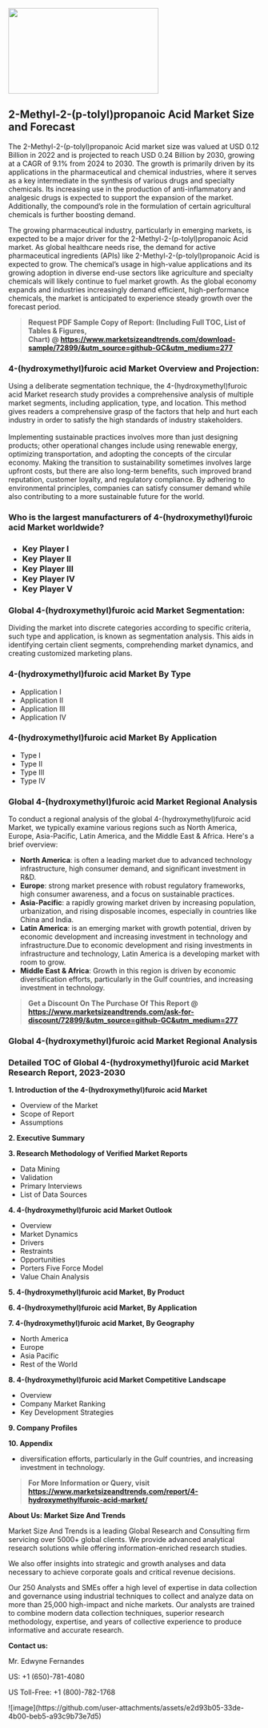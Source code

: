 <p><img class="alignnone size-medium wp-image-20088" src="https://ffe5etoiles.com/wp-content/uploads/2024/12/MST1-300x171.png" alt="" width="300" height="171" /></p><h2>2-Methyl-2-(p-tolyl)propanoic Acid Market Size and Forecast</h2><p>The 2-Methyl-2-(p-tolyl)propanoic Acid market size was valued at USD 0.12 Billion in 2022 and is projected to reach USD 0.24 Billion by 2030, growing at a CAGR of 9.1% from 2024 to 2030. The growth is primarily driven by its applications in the pharmaceutical and chemical industries, where it serves as a key intermediate in the synthesis of various drugs and specialty chemicals. Its increasing use in the production of anti-inflammatory and analgesic drugs is expected to support the expansion of the market. Additionally, the compound’s role in the formulation of certain agricultural chemicals is further boosting demand.</p><p>The growing pharmaceutical industry, particularly in emerging markets, is expected to be a major driver for the 2-Methyl-2-(p-tolyl)propanoic Acid market. As global healthcare needs rise, the demand for active pharmaceutical ingredients (APIs) like 2-Methyl-2-(p-tolyl)propanoic Acid is expected to grow. The chemical’s usage in high-value applications and its growing adoption in diverse end-use sectors like agriculture and specialty chemicals will likely continue to fuel market growth. As the global economy expands and industries increasingly demand efficient, high-performance chemicals, the market is anticipated to experience steady growth over the forecast period.</p></p><blockquote id="" class=""><strong>Request PDF Sample Copy of Report: (Including Full TOC, List of Tables &amp; Figures, Chart)&nbsp;@&nbsp;<strong><a href="https://www.marketsizeandtrends.com/download-sample/72899/&utm_source=github-GC&utm_medium=277" target="_blank">https://www.marketsizeandtrends.com/download-sample/72899/&utm_source=github-GC&utm_medium=277</a></strong></strong></blockquote><h3 id="" class="">4-(hydroxymethyl)furoic acid Market&nbsp;Overview and Projection:</h3><p id="" class="">Using a deliberate segmentation technique, the 4-(hydroxymethyl)furoic acid Market research study provides a comprehensive analysis of multiple market segments, including application, type, and location. This method gives readers a comprehensive grasp of the factors that help and hurt each industry in order to satisfy the high standards of industry stakeholders. <br /> <br />Implementing sustainable practices involves more than just designing products; other operational changes include using renewable energy, optimizing transportation, and adopting the concepts of the circular economy. Making the transition to sustainability sometimes involves large upfront costs, but there are also long-term benefits, such improved brand reputation, customer loyalty, and regulatory compliance. By adhering to environmental principles, companies can satisfy consumer demand while also contributing to a more sustainable future for the world.</p><h3 id="" class="">Who is the largest manufacturers of&nbsp;4-(hydroxymethyl)furoic acid Market worldwide?</h3><h3 class=""><p><ul><li>Key Player I </li><li> Key Player II </li><li> Key Player III </li><li> Key Player IV </li><li> Key Player V</li></ul></p></h3><h3 id="" class="">Global&nbsp;4-(hydroxymethyl)furoic acid Market Segmentation:</h3><p id="" class="">Dividing the market into discrete categories according to specific criteria, such type and application, is known as segmentation analysis. This aids in identifying certain client segments, comprehending market dynamics, and creating customized marketing plans.</p><h3 id="" class="">4-(hydroxymethyl)furoic acid Market&nbsp;By Type</h3><p><p><ul><li>Application I</li><li> Application II</li><li> Application III</li><li> Application IV</p></li></ul></p></p><h3 id="" class="">4-(hydroxymethyl)furoic acid Market&nbsp;By Application</h3><p class=""><p><ul><li>Type I</li><li> Type II</li><li> Type III</li><li> Type IV</li></ul></p></p><h3 id="" class="">Global 4-(hydroxymethyl)furoic acid Market Regional Analysis</h3><p id="" class="">To conduct a regional analysis of the global 4-(hydroxymethyl)furoic acid Market, we typically examine various regions such as North America, Europe, Asia-Pacific, Latin America, and the Middle East &amp; Africa. Here's a brief overview:</p><ul><li><strong>North America</strong>: is often a leading market due to advanced technology infrastructure, high consumer demand, and significant investment in R&amp;D.</li><li><strong>Europe</strong>: strong market presence with robust regulatory frameworks, high consumer awareness, and a focus on sustainable practices.</li><li><strong>Asia-Pacific</strong>: a rapidly growing market driven by increasing population, urbanization, and rising disposable incomes, especially in countries like China and India.</li><li><strong>Latin America</strong>: is an emerging market with growth potential, driven by economic development and increasing investment in technology and infrastructure.Due to economic development and rising investments in infrastructure and technology, Latin America is a developing market with room to grow.</li><li><strong>Middle East &amp; Africa</strong>: Growth in this region is driven by economic diversification efforts, particularly in the Gulf countries, and increasing investment in technology.</li></ul><blockquote id="" class=""><strong>Get a Discount On The Purchase Of This Report @ <strong><a href="https://www.marketsizeandtrends.com/ask-for-discount/72899/&utm_source=github-GC&utm_medium=277" target="_blank">https://www.marketsizeandtrends.com/ask-for-discount/72899/&utm_source=github-GC&utm_medium=277</a></strong></strong></blockquote><h3 id="" class="">Global 4-(hydroxymethyl)furoic acid Market Regional Analysis</h3><h3 id="" class="">Detailed TOC of Global 4-(hydroxymethyl)furoic acid Market Research Report, 2023-2030</h3><p id="" class=""><strong>1. Introduction of the 4-(hydroxymethyl)furoic acid Market</strong></p><ul><li>Overview of the Market</li><li>Scope of Report</li><li>Assumptions</li></ul><p id="" class=""><strong>2. Executive Summary</strong></p><p id="" class=""><strong>3. Research Methodology of Verified Market Reports</strong></p><ul><li>Data Mining</li><li>Validation</li><li>Primary Interviews</li><li>List of Data Sources</li></ul><p id="" class=""><strong>4. 4-(hydroxymethyl)furoic acid Market Outlook</strong></p><ul><li>Overview</li><li>Market Dynamics</li><li>Drivers</li><li>Restraints</li><li>Opportunities</li><li>Porters Five Force Model</li><li>Value Chain Analysis</li></ul><p id="" class=""><strong>5. 4-(hydroxymethyl)furoic acid Market, By Product</strong></p><p id="" class=""><strong>6. 4-(hydroxymethyl)furoic acid Market, By Application</strong></p><p id="" class=""><strong>7. 4-(hydroxymethyl)furoic acid Market, By Geography</strong></p><ul><li>North America</li><li>Europe</li><li>Asia Pacific</li><li>Rest of the World</li></ul><p id="" class=""><strong>8. 4-(hydroxymethyl)furoic acid Market Competitive Landscape</strong></p><ul><li>Overview</li><li>Company Market Ranking</li><li>Key Development Strategies</li></ul><p id="" class=""><strong>9. Company Profiles</strong></p><p id="" class=""><strong>10. Appendix</strong></p><ul><li>diversification efforts, particularly in the Gulf countries, and increasing investment in technology.</li></ul><blockquote id="" class=""><strong>For More Information or Query, visit <strong><strong><a href="https://www.marketsizeandtrends.com/report/4-hydroxymethylfuroic-acid-market/" target="_blank">https://www.marketsizeandtrends.com/report/4-hydroxymethylfuroic-acid-market/</a></strong></strong></strong></blockquote><p id="" class=""><strong>About Us: Market Size And Trends</strong></p><p id="" class="">Market Size And Trends is a leading Global Research and Consulting firm servicing over 5000+ global clients. We provide advanced analytical research solutions while offering information-enriched research studies.</p><p id="" class="">We also offer insights into strategic and growth analyses and data necessary to achieve corporate goals and critical revenue decisions.</p><p id="" class="">Our 250 Analysts and SMEs offer a high level of expertise in data collection and governance using industrial techniques to collect and analyze data on more than 25,000 high-impact and niche markets. Our analysts are trained to combine modern data collection techniques, superior research methodology, expertise, and years of collective experience to produce informative and accurate research.</p><p id="" class=""><strong>Contact us:</strong></p><p id="" class="">Mr. Edwyne Fernandes</p><p id="" class="">US: +1 (650)-781-4080</p><p id="" class="">US Toll-Free: +1 (800)-782-1768</p>
![image](https://github.com/user-attachments/assets/e2d93b05-33de-4b00-beb5-a93c9b73e7d5)
